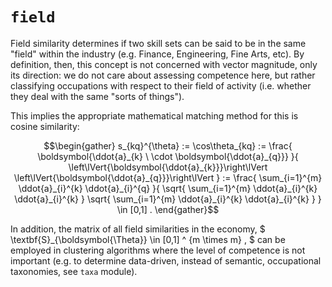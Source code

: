 # `field`
Field similarity determines if two skill sets can be said to be in the same "field" within the industry (e.g. Finance, Engineering, Fine Arts, etc). By definition, then, this concept is not concerned with vector magnitude, only its direction: we do not care about assessing competence here, but rather classifying occupations with respect to their field of activity (i.e. whether they deal with the same "sorts of things").

This implies the appropriate mathematical matching method for this is cosine similarity:
```math
\begin{gather}
s_{kq}^{\theta} := 
\cos\theta_{kq} := 
\frac{
    \boldsymbol{\ddot{a}_{k} \ \cdot \boldsymbol{\ddot{a}_{q}}}
}{
    \left\lVert{\boldsymbol{\ddot{a}_{k}}}\right\lVert
    \left\lVert{\boldsymbol{\ddot{a}_{q}}}\right\lVert
}
:=
\frac{
    \sum_{i=1}^{m} \ddot{a}_{i}^{k} \ddot{a}_{i}^{q}
}{
    \sqrt{
        \sum_{i=1}^{m} \ddot{a}_{i}^{k} \ddot{a}_{i}^{k}
    }
    \sqrt{
        \sum_{i=1}^{m} \ddot{a}_{i}^{k} \ddot{a}_{i}^{k}
    }
}
\in
[0,1]
.
\end{gather}
```

In addition, the matrix of all field similarities in the economy,
$
\textbf{S}_{\boldsymbol{\Theta}} \in [0,1] ^ {m \times m}
,
$
can be employed in clustering algorithms where the level of competence is not important (e.g. to determine data-driven, instead of semantic, occupational taxonomies, see `taxa` module).
